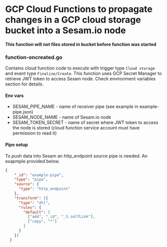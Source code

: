# GCP Cloud Functions to propagate changes in a GCP cloud storage bucket into a Sesam.io node

**This function will not files stored in bucket before function was started**

### function-oncreated.go 

Contains cloud function code to execute with trigger type `Cloud storage` and event type `Finalise/Create`. This function uses GCP Secret Manager to retrieve JWT token to access Sesam node. Check environment variables section for details.  

#### Env vars
* SESAM_PIPE_NAME - name of receiver pipe (see example in example-pipe.json)
* SESAM_NODE_NAME - name of Sesam.io node
* SESAM_TOKEN_SECRET - name of secret where JWT token to access the node is stored (cloud function service account must have permission to read it)

#### Pipe setup

To push data into Sesam an http_endpoint source pipe is needed. An exapmple provided below.

```json
{
    "_id": "example-pipe",
    "type": "pipe",
    "source": {
      "type": "http_endpoint"
    },
    "transform": [{
      "type": "dtl",
      "rules": {
        "default": [
          ["add", "_id", "_S.selfLink"],
          ["copy", "*"]
        ]
      }
    }]
  }
```
